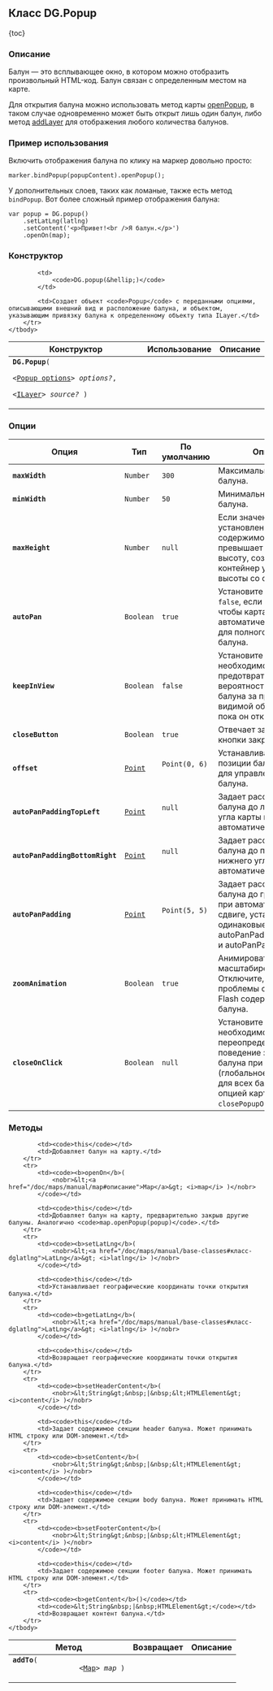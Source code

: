 ## Класс DG.Popup

{toc}

### Описание

Балун — это всплывающее окно, в котором можно отобразить произвольный HTML-код. Балун связан с определенным местом на карте.

Для открытия балуна можно использовать метод карты <a href="/doc/maps/manual/map#map-openpopup">openPopup</a>, в таком случае одновременно может быть открыт лишь один балун, либо метод <a href="/doc/maps/manual/map#map-addlayer">addLayer</a> для отображения любого количества балунов.

### Пример использования

Включить отображения балуна по клику на маркер довольно просто:

	marker.bindPopup(popupContent).openPopup();

У дополнительных слоев, таких как ломаные, также есть метод `bindPopup`. Вот более сложный пример отображения балуна:

	var popup = DG.popup()
		.setLatLng(latlng)
		.setContent('<p>Привет!<br />Я балун.</p>')
		.openOn(map);

### Конструктор
<table>
	<thead>
		<tr>
			<th>Конструктор</th>
			<th>Использование</th>
			<th>Описание</th>
		</tr>
	</thead>
	<tbody>
		<tr>
			<td><code><b>DG.Popup</b>(
				<nobr>&lt;<a href="#опции">Popup options</a>&gt; <i>options?</i>,</nobr>
				<nobr>&lt;<a href="/doc/maps/manual/interfaces#ilayer">ILayer</a>&gt; <i>source?</i> )</nobr>
			</code></td>

			<td>
				<code>DG.popup(&hellip;)</code>
			</td>

			<td>Создает объект <code>Popup</code> с переданными опциями, описывающими внешний вид и расположение балуна, и объектом, указывающим привязку балуна к определенному объекту типа ILayer.</td>
		</tr>
	</tbody>
</table>

### Опции
<table>
	<thead>
		<tr>
			<th>Опция</th>
			<th>Тип</th>
			<th>По умолчанию</th>
			<th>Описание</th>
		</tr>
	</thead>
	<tbody>
		<tr>
			<td><code><b>maxWidth</b></code></td>
			<td><code>Number</code></td>
			<td><code>300</code></td>
			<td>Максимальная ширина балуна.</td>
		</tr>
		<tr>
			<td><code><b>minWidth</b></code></td>
			<td><code>Number</code></td>
			<td><code>50</code></td>
			<td>Минимальная ширина балуна.</td>
		</tr>
		<tr>
			<td><code><b>maxHeight</b></code></td>
			<td><code>Number</code></td>
			<td><code>null</code></td>
			<td>Если значение установлено и содержимое балуна превышает заданную высоту, создается контейнер указанной высоты со скроллом.</td>
		</tr>
		<tr>
			<td><code><b>autoPan</b></code></td>
			<td><code>Boolean</code></td>
			<td><code>true</code></td>
			<td>Установите значение в <code>false</code>, если не хотите чтобы карта автоматически сдвигалась для полного отображения балуна.</td>
		</tr>
		<tr>
			<td><code><b>keepInView</b></code></td>
			<td><code>Boolean</code></td>
			<td><code><span class="literal">false</span></code></td>
			<td>Установите в <code>true</code>, если необходимо предотвратить вероятность перемещения балуна за пределы видимой области карты пока он открыт.</td>
		</tr>
		<tr>
			<td><code><b>closeButton</b></code></td>
			<td><code>Boolean</code></td>
			<td><code>true</code></td>
			<td>Отвечает за отображение кнопки закрытия балуна.</td>
		</tr>
		<tr>
			<td><code><b>offset</b></code></td>
			<td><code><a href="/doc/maps/manual/base-classes#класс-dgpoint">Point</a></code></td>
			<td><code><nobr>Point(0, 6)</nobr>
			</code></td>
			<td>Устанавливает отступ позиции балуна. Удобно для управления ножкой балуна.</td>
		</tr>
		<tr>
			<td><code><b>autoPanPaddingTopLeft</b></code></td>
			<td><code><a href="/doc/maps/manual/base-classes#класс-dgpoint">Point</a></code></td>
			<td><code><nobr>null</nobr>
			</code></td>
			<td>Задает расстояние от края балуна до левого верхнего угла карты при автоматическом сдвиге.</td>
		</tr>
		<tr>
			<td><code><b>autoPanPaddingBottomRight</b></code></td>
			<td><code><a href="/doc/maps/manual/base-classes#класс-dgpoint">Point</a></code></td>
			<td><code><nobr>null</nobr>
			</code></td>
			<td>Задает расстояние от края балуна до правого нижнего угла карты при автоматическом сдвиге.</td>
		</tr>
		<tr>
			<td><code><b>autoPanPadding</b></code></td>
			<td><code><a href="/doc/maps/manual/base-classes#класс-dgpoint">Point</a></code></td>
			<td><code><nobr>Point(5, 5)</nobr>
			</code></td>
			<td>Задает расстояние от края балуна до границы карты при автоматическом сдвиге, устанавливает одинаковые значения для autoPanPaddingBottomRight и autoPanPaddingTopLeft.</td>
		</tr>
		<tr>
			<td><code><b>zoomAnimation</b></code></td>
			<td><code>Boolean</code></td>
			<td><code>true</code></td>
			<td>Анимировать ли балун при масштабировании. Отключите, если есть проблемы с отображением Flash содержимого внутри балуна.</td>
		</tr>
		<tr>
			<td><code><b>closeOnClick</b></code></td>
			<td><code>Boolean</code></td>
			<td><code>null</code></td>
			<td>Установите в <code>false</code>, если необходимо переопределить поведение закрытия балуна при клике по карте (глобальное поведение для всех балунов задается опцией карты <code>closePopupOnClick</code>).</td>
		</tr>
	</tbody>
</table>

### Методы
<table>
	<thead>
		<tr>
			<th>Метод</th>
			<th>Возвращает</th>
			<th>Описание</th>
		</tr>
	</thead>
	<tbody>
		<tr>
			<td><code><b>addTo</b>(
				<nobr>&lt;<a href="/doc/maps/manual/map#описание">Map</a>&gt; <i>map</i> )</nobr>
			</code></td>

			<td><code>this</code></td>
			<td>Добавляет балун на карту.</td>
		</tr>
		<tr>
			<td><code><b>openOn</b>(
				<nobr>&lt;<a href="/doc/maps/manual/map#описание">Map</a>&gt; <i>map</i> )</nobr>
			</code></td>

			<td><code>this</code></td>
			<td>Добавляет балун на карту, предварительно закрыв другие балуны. Аналогично <code>map.openPopup(popup)</code>.</td>
		</tr>
		<tr>
			<td><code><b>setLatLng</b>(
				<nobr>&lt;<a href="/doc/maps/manual/base-classes#класс-dglatlng">LatLng</a>&gt; <i>latlng</i> )</nobr>
			</code></td>

			<td><code>this</code></td>
			<td>Устанавливает географические координаты точки открытия балуна.</td>
		</tr>
		<tr>
			<td><code><b>getLatLng</b>(
				<nobr>&lt;<a href="/doc/maps/manual/base-classes#класс-dglatlng">LatLng</a>&gt; <i>latlng</i> )</nobr>
			</code></td>

			<td><code>this</code></td>
			<td>Возвращает географические координаты точки открытия балуна.</td>
		</tr>
		<tr>
			<td><code><b>setHeaderContent</b>(
				<nobr>&lt;String&gt;&nbsp;|&nbsp;&lt;HTMLElement&gt; <i>content</i> )</nobr>
			</code></td>

			<td><code>this</code></td>
			<td>Задает содержимое секции header балуна. Может принимать HTML строку или DOM-элемент.</td>
		</tr>
		<tr>
			<td><code><b>setContent</b>(
				<nobr>&lt;String&gt;&nbsp;|&nbsp;&lt;HTMLElement&gt; <i>content</i> )</nobr>
			</code></td>

			<td><code>this</code></td>
			<td>Задает содержимое секции body балуна. Может принимать HTML строку или DOM-элемент.</td>
		</tr>
		<tr>
			<td><code><b>setFooterContent</b>(
				<nobr>&lt;String&gt;&nbsp;|&nbsp;&lt;HTMLElement&gt; <i>content</i> )</nobr>
			</code></td>

			<td><code>this</code></td>
			<td>Задает содержимое секции footer балуна. Может принимать HTML строку или DOM-элемент.</td>
		</tr>
		<tr>
			<td><code><b>getContent</b>()</code></td>
			<td><code>&lt;String&nbsp;|&nbsp;HTMLElement&gt;</code></td>
			<td>Возвращает контент балуна.</td>
		</tr>
	</tbody>
</table>